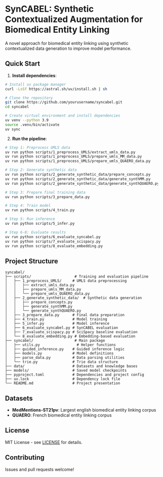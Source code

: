 # SynCABEL: Synthetic Contextualized Augmentation for Biomedical Entity Linking

A novel approach for biomedical entity linking using synthetic contextualized data generation to improve model performance.

## Quick Start

1. **Install dependencies**:
```bash
# Install uv package manager
curl -LsSf https://astral.sh/uv/install.sh | sh

# Clone the repository
git clone https://github.com/yourusername/syncabel.git
cd syncabel

# Create virtual environment and install dependencies
uv venv --python 3.9
source .venv/bin/activate
uv sync
```

2. **Run the pipeline**:
```bash
# Step 1: Preprocess UMLS data
uv run python scripts/1_preprocess_UMLS/extract_umls_data.py
uv run python scripts/1_preprocess_UMLS/prepare_umls_MM_data.py
uv run python scripts/1_preprocess_UMLS/prepare_umls_QUAERO_data.py

# Step 2: Generate synthetic data
uv run python scripts/2_generate_synthetic_data/prepare_concepts.py
uv run python scripts/2_generate_synthetic_data/generate_synthMM.py
uv run python scripts/2_generate_synthetic_data/generate_synthQUAERO.py

# Step 3: Prepare final training data
uv run python scripts/3_prepare_data.py

# Step 4: Train model
uv run python scripts/4_train.py

# Step 5: Run inference
uv run python scripts/5_infer.py

# Step 6-8: Evaluate results
uv run python scripts/6_evaluate_syncabel.py
uv run python scripts/7_evaluate_scispacy.py
uv run python scripts/8_evaluate_embedding.py
```

## Project Structure

```
syncabel/
├── scripts/                    # Training and evaluation pipeline
│   ├── 1_preprocess_UMLS/     # UMLS data preprocessing
│   │   ├── extract_umls_data.py
│   │   ├── prepare_umls_MM_data.py
│   │   └── prepare_umls_QUAERO_data.py
│   ├── 2_generate_synthetic_data/  # Synthetic data generation
│   │   ├── prepare_concepts.py
│   │   ├── generate_synthMM.py
│   │   └── generate_synthQUAERO.py
│   ├── 3_prepare_data.py      # Final data preparation
│   ├── 4_train.py             # Model training
│   ├── 5_infer.py             # Model inference
│   ├── 6_evaluate_syncabel.py # SynCABEL evaluation
│   ├── 7_evaluate_scispacy.py # SciSpacy baseline evaluation
│   └── 8_evaluate_embedding.py # Embedding-based evaluation
├── syncabel/                   # Main package
│   ├── utils.py                 # Helper functions
│   ├── guided_inference.py    # Guided inference logic
│   ├── models.py              # Model definitions
│   ├── parse_data.py          # Data parsing utilities
│   └── trie.py                # Trie data structure
├── data/                      # Datasets and knowledge bases
├── models/                    # Saved model checkpoints
├── pyproject.toml             # Dependencies and project config
├── uv.lock                    # Dependency lock file
└── README.md                  # Project presentation
```

## Datasets

- **MedMentions-ST21pv**: Largest english biomedical entity linking corpus
- **QUAERO**: French biomedical entity linking corpus

## License

MIT License - see [LICENSE](LICENSE) for details.

## Contributing

Issues and pull requests welcome!

